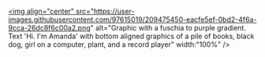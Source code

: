 <a href="https://user-images.githubusercontent.com/97615019/209475450-eacfe5ef-0bd2-4f6a-9cca-26dc8f6c00a2.png" target="blank"><img align="center" src="https://user-images.githubusercontent.com/97615019/209475450-eacfe5ef-0bd2-4f6a-9cca-26dc8f6c00a2.png" alt="Graphic with a fuschia to purple gradient. Text 'Hi. I'm Amanda' with bottom aligned graphics of a pile of books, black dog, girl on a computer, plant, and a record player" width:"100%" /></a>
<!--
**amandamartin-dev/amandamartin-dev** is a ✨ _special_ ✨ repository because its `README.md` (this file) appears on your GitHub profile.

Here are some ideas to get you started:

- 🔭 I’m currently working on ...
- 🌱 I’m currently learning ...
- 👯 I’m looking to collaborate on ...
- 🤔 I’m looking for help with ...
- 💬 Ask me about ...
- 📫 How to reach me: ...
- 😄 Pronouns: ...
- ⚡ Fun fact: ...
-->
